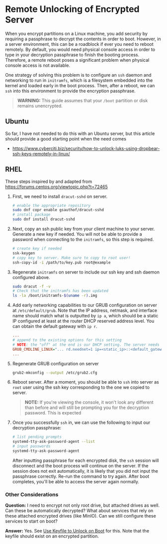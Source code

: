 # Remote Unlocking of Encrypted Server

When you encrypt partitions on a Linux machine, you add security by requiring a passphrase to decrypt the contents in order to boot. However, in a server environment, this can be a roadblock if ever you need to reboot remotely. By default, you would need physical console access in order to type in your decryption passphrase to finish the booting process. Therefore, a remote reboot poses a significant problem when physical console access is not available.

One strategy of solving this problem is to configure an `ssh` daemon and networking to run in `initramfs`, which is a filesystem embedded into the kernel and loaded early in the boot process. Then, after a reboot, we can `ssh` into this environment to provide the encryption passphrase.

> **WARNING:** This guide assumes that your `/boot` partition or disk remains unencrypted.

## Ubuntu

So far, I have not needed to do this with an Ubuntu server, but this article should provide a good starting point when the need comes

- <https://www.cyberciti.biz/security/how-to-unlock-luks-using-dropbear-ssh-keys-remotely-in-linux/>

## RHEL

These steps inspired by and adapted from <https://forums.centos.org/viewtopic.php?t=72465>

1. First, we need to install `dracut-sshd` on server.

    ```bash
    # enable the appropriate repository
    sudo dnf copr enable gsauthof/dracut-sshd
    # install package
    sudo dnf install dracut-sshd
    ```

2. Next, copy an ssh public key from your client machine to your server. Generate a new key if needed. You will not be able to provide a password when connecting to the `initramfs`, so this step is required.

    ```bash
    # create key if needed
    ssk-keygen
    # copy key to server. Make sure to copy to root user!
    ssh-copy-id -i /path/to/key.pub root@example
    ```

3. Regenerate `initramfs` on server to include our ssh key and ssh daemon configured above.

    ```bash
    sudo dracut -f -v 
    # Check that the initramfs has been updated
    ls -la /boot/initramfs-$(uname -r).img
    ```

4. Add early networking capabilities to our GRUB configuration on server at `/etc/default/grub`. Note that the IP address, netmask, and interface name should match what is outputted by `ip a`, which should be a static IP configured at least at the router DHCP reserved address level. You can obtain the default gateway with `ip r`.

    ```ini
    ...
    # append to the existing options for this setting
    # NOTE: the "off" at the end is our DHCP setting. The server needs a static IP address
    GRUB_CMDLINE_LINUX="... rd.neednet=1 ip=<static_ip>::<default_gateway>:<netmask>:<hostname>:<interface>:off"
    ...
    ```

5. Regenerate GRUB configuration on server

    ```bash
    grub2-mkconfig --output /etc/grub2.cfg
    ```

6. Reboot server. After a moment, you should be able to `ssh` into server as `root` user using the ssh key corresponding to the one we copied to server.

    > **NOTE:** If you're viewing the console, it won't look any different than before and will still be prompting you for the decryption password. This is expected

7. Once you successfully `ssh` in, we can use the following to input our decryption passphrase:

    ```bash
    # list pending prompts
    systemd-tty-ask-password-agent --list
    # input passwords
    systemd-tty-ask-password-agent
    ```

    After inputting passphrase for each encrypted disk, the `ssh` session will disconnect and the boot process will continue on the server. If the session does not exit automatically, it is likely that you did not input the passphrase correctly. Re-run the command to try again. After boot completes, you'll be able to access the server again normally.

### Other Considerations

**Question:** I need to encrypt not only root drive, but attached drives as well. Can these be automatically decrypted? What about services that rely on these attached encrypted drives (like MinIO). Can we still configure these services to start on boot?
  
**Answer:** Yes. See [Use Keyfile to Unlock on Boot](luks_decrypt_on_boot_keyfile.md) for this. Note that the keyfile should exist on an encrypted partition.
